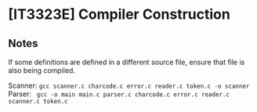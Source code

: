 # [IT3323E] Compiler Construction

## Notes
If some definitions are defined in a different source file, ensure that file is also being compiled. 

Scanner: `gcc scanner.c charcode.c error.c reader.c token.c -o scanner`
Parser: ` gcc -o main main.c parser.c charcode.c error.c reader.c scanner.c token.c`